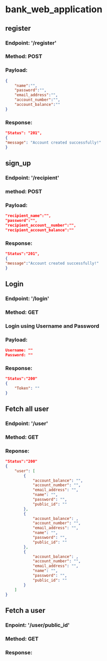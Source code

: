 # bank_web_application

## register
### Endpoint:  '/register'

### Method: POST

### Payload:
```json
{
    "name":"",
    "password":"",
    "email_address":"",
    "account_number":"",
    "account_balance":""
}
```

### Response:
```json
"Status": "201",
{
"message": "Account created successfully!"
}
```

## sign_up
### Endpoint: '/recipient'

### method: POST

### Payload:
```json
"recipient_name":"",
"password":"",
"recipient_account__number":"",
"recipient_account_balance":""
```

### Response:
```json
"Status":"201",
{
"message":"Account created successfully!"
}
```
## Login
### Endpoint: '/login'

### Method: GET

### Login using Username and Password

### Payload:
```json
Username: ""
Password: ""
```
### Response:
```json
"Status":"200"
{
    "Token": ""
}
```
## Fetch all user
### Endpoint: '/user'

### Method: GET

### Reponse:
```json
"Status":"200"
{
    "user": [
        {
            "account_balance": "",
            "account_number": "",
            "email_address": "",
            "name": "",
            "password": "",
            "public_id": ""
        },
        {
            "account_balance": ,
            "account_number": "",
            "email_address": "",
            "name": "",
            "password": "",
            "public_id": ""
        },
        {
            "account_balance": ,
            "account_number": "",
            "email_address": "",
            "name": "",
            "password": "",
            "public_id": ""
        }
    ]
}
```

## Fetch a user

### Enpoint: '/user/public_id'

### Method: GET

### Response:
```json

```